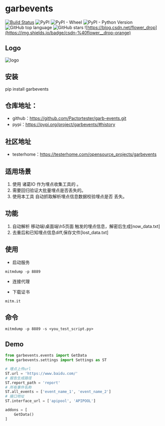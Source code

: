 # garbevents


[![Build Status](https://travis-ci.com/Pactortester/garb-events.svg?branch=master)](https://travis-ci.com/Pactortester/garb-events) ![PyPI](https://img.shields.io/pypi/v/garbevents) ![PyPI - Wheel](https://img.shields.io/pypi/wheel/garbevents) ![PyPI - Python Version](https://img.shields.io/pypi/pyversions/mitmproxy) ![GitHub top language](https://img.shields.io/github/languages/top/Pactortester/garb-events) ![GitHub stars](https://img.shields.io/github/stars/Pactortester/garb-events?style=social) ![https://blog.csdn.net/flower_drop](https://img.shields.io/badge/csdn-%40flower__drop-orange)


## Logo


![logo](https://github.com/Pactortester/garb-events/blob/master/images/garbevents.png)


## 安装


pip install garbevents


##  仓库地址：


- github：https://github.com/Pactortester/garb-events.git
- pypi：https://pypi.org/project/garbevents/#history


## 社区地址


- testerhome：https://testerhome.com/opensource_projects/garbevents


## 适用场景


1. 使用 诸葛IO 作为埋点收集工具的 。
2. 需要回归验证大批量埋点是否丢失的。
3. 使用本工具 自动抓取解析埋点信息数据校验埋点是否 丢失。


## 功能


1. 自动解析 移动端\桌面端\h5页面 触发的埋点信息，解密后生成[now_data.txt]
2. 去重后和已知埋点信息diff,保存文件[lost_data.txt]


## 使用


- 启动服务
```shell
mitmdump -p 8889
```

- 连接代理

- 下载证书
```shell
mitm.it
```


## 命令


```shell
mitmdump -p 8889 -s <you_test_script.py>
```


## Demo


```python
from garbevents.events import GetData
from garbevents.settings import Settings as ST

# 埋点上传url 
ST.url = 'https://www.baidu.com/'
# 报告生成路径 
ST.report_path = 'report'
# 所有事件名称 
ST.all_events = ['event_name_1', 'event_name_2']
# 接口地址
ST.interface_url = ['apipool', 'APIPOOL']

addons = [
    GetData()
]
```
